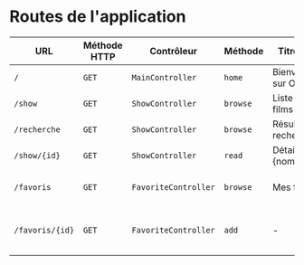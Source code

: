 # Routes de l'application

| URL | Méthode HTTP | Contrôleur       | Méthode | Titre HTML           | Commentaire    |
| --- | ------------ | ---------------- | ------- | -------------------- | -------------- |
| `/` | `GET`        | `MainController` | `home`  | Bienvenue sur O'flix | Page d'accueil |
| `/show` | `GET`        | `ShowController` | `browse`  | Liste des films / séries | - |
| `/recherche` | `GET`        | `ShowController` | `browse`  | Résultat de la recherche | - |
| `/show/{id}` | `GET`        | `ShowController` | `read`  | Détail du film {nom_du_film} | Détail d'un show |
| `/favoris` | `GET`        | `FavoriteController` | `browse`  | Mes favoris | Les favoris de l'utilisateur |
| `/favoris/{id}` | `GET`     | `FavoriteController` | `add`  | - | ajoute aux favoris et redirige l'utilisateur |
